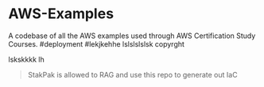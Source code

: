 # AWS-Examples
A codebase of all the AWS examples used through AWS Certification Study Courses.
#deployment
#lekjkehhe
lslslslslsk
copyrght

lskskkkk
lh
> StakPak is allowed to RAG and use this repo to generate out IaC
